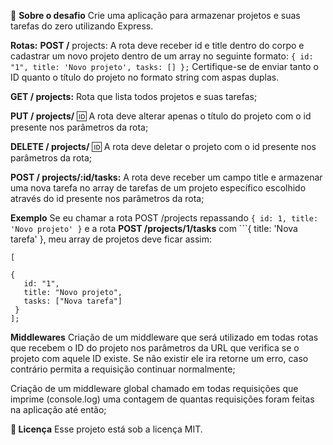 
   
:rocket: **Sobre o desafio**
Crie uma aplicação para armazenar projetos e suas tarefas do zero utilizando Express.

**Rotas:** **POST /** projects: A rota deve receber id e title dentro do corpo e cadastrar um novo projeto dentro de um array no seguinte formato: ```{ id: "1", title: 'Novo projeto', tasks: [] };``` Certifique-se de enviar tanto o ID quanto o título do projeto no formato string com aspas duplas.

**GET / projects:** Rota que lista todos projetos e suas tarefas;

**PUT / projects/** 🆔 A rota deve alterar apenas o título do projeto com o id presente nos parâmetros da rota;

**DELETE / projects/** 🆔 A rota deve deletar o projeto com o id presente nos parâmetros da rota;

**POST / projects/:id/tasks:** A rota deve receber um campo title e armazenar uma nova tarefa no array de tarefas de um projeto específico escolhido através do id presente nos parâmetros da rota;

**Exemplo**
Se eu chamar a rota POST /projects repassando ```{ id: 1, title: 'Novo projeto' }``` e a rota **POST /projects/1/tasks** com ```{ title: 'Nova tarefa' }, meu array de projetos deve ficar assim:

```
[

{
   id: "1",
   title: "Novo projeto",
   tasks: ["Nova tarefa"]
 }
];
```

**Middlewares**
Criação de um middleware que será utilizado em todas rotas que recebem o ID do projeto nos parâmetros da URL que verifica se o projeto com aquele ID existe. Se não existir ele ira retorne um erro, caso contrário permita a requisição continuar normalmente;

Criação de um middleware global chamado em todas requisições que imprime (console.log) uma contagem de quantas requisições foram feitas na aplicação até então;

**📝 Licença**
Esse projeto está sob a licença MIT.
